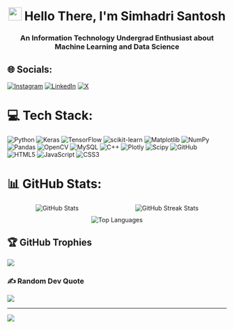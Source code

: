 <h1 align="center"> <img src="https://media.giphy.com/media/hvRJCLFzcasrR4ia7z/giphy.gif" width="30px"/> Hello There, I'm Simhadri Santosh</h2>

###

<h3 align="center">An Information Technology Undergrad Enthusiast about Machine Learning and Data Science</h3>
<!-- <p align="left"> <img src="https://komarev.com/ghpvc/?username=SimhadriSantosh&label=Profile%20views&color=0e75b6&style=flat" alt="SimhadriSantosh" /> </p> -->




## 🌐 Socials:
[![Instagram](https://img.shields.io/badge/Instagram-%23E4405F.svg?logo=Instagram&logoColor=white)](https://instagram.com/santosh__simhadri) [![LinkedIn](https://img.shields.io/badge/LinkedIn-%230077B5.svg?logo=linkedin&logoColor=white)](https://linkedin.com/in/simhadri-santosh) [![X](https://img.shields.io/badge/X-black.svg?logo=X&logoColor=white)](https://x.com/santosh2211) 

# 💻 Tech Stack:
![Python](https://img.shields.io/badge/python-3670A0?style=for-the-badge&logo=python&logoColor=ffdd54) ![Keras](https://img.shields.io/badge/Keras-%23D00000.svg?style=for-the-badge&logo=Keras&logoColor=white) ![TensorFlow](https://img.shields.io/badge/TensorFlow-%23FF6F00.svg?style=for-the-badge&logo=TensorFlow&logoColor=white) ![scikit-learn](https://img.shields.io/badge/scikit--learn-%23F7931E.svg?style=for-the-badge&logo=scikit-learn&logoColor=white) ![Matplotlib](https://img.shields.io/badge/Matplotlib-%23ffffff.svg?style=for-the-badge&logo=Matplotlib&logoColor=black) ![NumPy](https://img.shields.io/badge/numpy-%23013243.svg?style=for-the-badge&logo=numpy&logoColor=white) ![Pandas](https://img.shields.io/badge/pandas-%23150458.svg?style=for-the-badge&logo=pandas&logoColor=white) ![OpenCV](https://img.shields.io/badge/opencv-%23white.svg?style=for-the-badge&logo=opencv&logoColor=white) ![MySQL](https://img.shields.io/badge/mysql-4479A1.svg?style=for-the-badge&logo=mysql&logoColor=white)  ![C++](https://img.shields.io/badge/c++-%2300599C.svg?style=for-the-badge&logo=c%2B%2B&logoColor=white) ![Plotly](https://img.shields.io/badge/Plotly-%233F4F75.svg?style=for-the-badge&logo=plotly&logoColor=white)  ![Scipy](https://img.shields.io/badge/SciPy-%230C55A5.svg?style=for-the-badge&logo=scipy&logoColor=%white) ![GitHub](https://img.shields.io/badge/github-%23121011.svg?style=for-the-badge&logo=github&logoColor=white)  ![HTML5](https://img.shields.io/badge/html5-%23E34F26.svg?style=for-the-badge&logo=html5&logoColor=white)  ![JavaScript](https://img.shields.io/badge/javascript-%23323330.svg?style=for-the-badge&logo=javascript&logoColor=%23F7DF1E) ![CSS3](https://img.shields.io/badge/css3-%231572B6.svg?style=for-the-badge&logo=css3&logoColor=white) 
# 📊 GitHub Stats:
<div style="display: flex; flex-wrap: wrap; justify-content: space-around;">
  <img src="https://github-readme-stats.vercel.app/api?username=SimhadriSantosh&theme=dark&hide_border=false&include_all_commits=false&count_private=false" alt="GitHub Stats" />
  <img src="https://github-readme-streak-stats.herokuapp.com/?user=SimhadriSantosh&theme=dark&hide_border=false" alt="GitHub Streak Stats" />
</div>
<div style="width: 100%; display: flex; justify-content: center; margin-top: 10px;">
  <img src="https://github-readme-stats.vercel.app/api/top-langs/?username=SimhadriSantosh&theme=dark&hide_border=false&include_all_commits=false&count_private=false&layout=compact" alt="Top Languages" />
</div>





## 🏆 GitHub Trophies
![](https://github-profile-trophy.vercel.app/?username=SimhadriSantosh&theme=radical&no-frame=false&no-bg=false&margin-w=4)

### ✍️ Random Dev Quote
![](https://quotes-github-readme.vercel.app/api?type=horizontal&theme=radical)

---
[![](https://visitcount.itsvg.in/api?id=SimhadriSantosh&icon=0&color=0)](https://visitcount.itsvg.in)

<!-- Proudly created with GPRM ( https://gprm.itsvg.in ) -->
